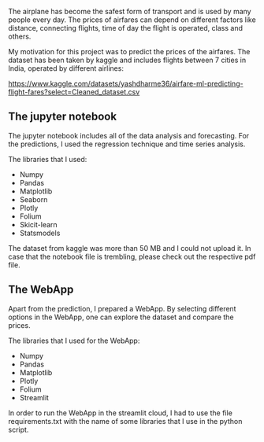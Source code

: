 The airplane has become the safest form of transport and is used by many people every day. The prices of airfares can depend on different factors like distance, connecting flights, time of day the flight is operated, class and others.

My motivation for this project was to predict the prices of the airfares. The dataset has been taken by kaggle and includes flights between 7 cities in India, operated by different airlines:

https://www.kaggle.com/datasets/yashdharme36/airfare-ml-predicting-flight-fares?select=Cleaned_dataset.csv


## The jupyter notebook
 The jupyter notebook includes all of the data analysis and forecasting. For the predictions, I used the regression technique and time series analysis.
 
 The libraries that I used:
 
 - Numpy
 - Pandas
 - Matplotlib
 - Seaborn
 - Plotly
 - Folium
 - Skicit-learn
 - Statsmodels


The dataset from kaggle was more than 50 MB and I could not upload it. In case that the notebook file is trembling, please check out the respective pdf file.



## The WebApp
Apart from the prediction, I prepared a WebApp. By selecting different options in the WebApp, one can explore the dataset and compare the prices.

The libraries that I used for the WebApp:

- Numpy
- Pandas
- Matplotlib
- Plotly
- Folium
- Streamlit

In order to run the WebApp in the streamlit cloud, I had to use the file requirements.txt with the name of some libraries that I use in the python script.

